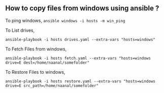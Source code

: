 ## How to copy files from windows using ansible ?

To ping windows,
  `ansible windows -i hosts -m win_ping`

To List drives,

  `ansible-playbook -i hosts drives.yaml --extra-vars "hosts=windows"`

To Fetch Files from windows,

  `ansible-playbook -i hosts fetch.yaml --extra-vars "hosts=windows drive=E dest=/home/naanal/somefolder"`

To Restore Files to windows,

  `ansible-playbook -i hosts restore.yaml --extra-vars "hosts=windows drive=E src_path=/home/naanal/somefolder"`
